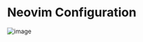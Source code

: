 # Neovim Configuration

![image](https://user-images.githubusercontent.com/65955464/127491614-eb247e32-078f-4052-8599-44eed97ceab1.png)
